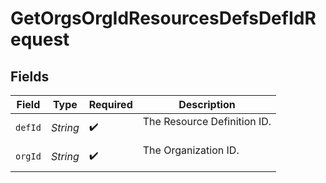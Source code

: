 # GetOrgsOrgIdResourcesDefsDefIdRequest


## Fields

| Field                         | Type                          | Required                      | Description                   |
| ----------------------------- | ----------------------------- | ----------------------------- | ----------------------------- |
| `defId`                       | *String*                      | :heavy_check_mark:            | The Resource Definition ID.<br/><br/> |
| `orgId`                       | *String*                      | :heavy_check_mark:            | The Organization ID.<br/><br/> |